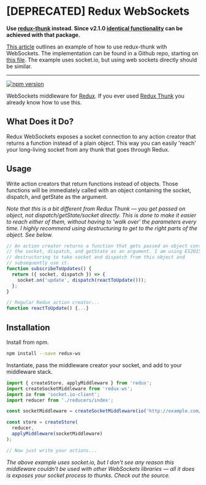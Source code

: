 # [DEPRECATED] Redux WebSockets

**Use [redux-thunk](https://www.github.com/gaearon/redux-thunk) instead. Since v2.1.0 [identical functionality](https://www.github.com/gaearon/redux-thunk#injecting-a-custom-argument) can be achieved with that package.**

[This article](https://medium.com/@gethylgeorge/using-socket-io-in-react-redux-app-to-handle-real-time-data-c0e734297795) outlines an example of how to use redux-thunk with WebSockets. The implementation can be found in a Github repo, starting on [this file](https://github.com/Gethyl/RealTimeTodo/blob/master/src/js/components/Layout.js). The example uses socket.io, but using web sockets directly should be similar.

---

[![npm version](https://img.shields.io/npm/v/redux-ws.svg?style=flat-square)](https://www.npmjs.com/package/redux-ws)

WebSockets middleware for [Redux](http://rackt.github.io/redux). If you ever used [Redux Thunk](https://github.com/gaearon/redux-thunk) you already know how to use this.

## What Does it Do?

Redux WebSockets exposes a socket connection to any action creator that returns a function instead of a plain object. This way you can easily 'reach' your long-living socket from any thunk that goes through Redux.

## Usage

Write action creators that return functions instead of objects. Those functions will be immediately called with an object containing the socket, dispatch, and getState as the argument.

_Note that this is a bit different from Redux Thunk — you get passed on object, not dispatch/getState/socket directly. This is done to make it easier to reach either of them, without having to 'walk over' the parameters every time. I highly recommend using destructuring to get to the right parts of the object. See below._

```js
// An action creator returns a function that gets passed an object containing
// the socket, dispatch, and getState as an argument. I am using ES2015
// destructuring to take socket and dispatch from this object and
// subsequently use it.
function subscribeToUpdates() {
  return ({ socket, dispatch }) => {
    socket.on('update', dispatch(reactToUpdate()));
  };
}

// Regular Redux action creator...
function reactToUpdate() {...}

```

## Installation

Install from npm.

```bash
npm install --save redux-ws
```

Instantiate, pass the middleware creator your socket, and add to your middleware stack.

```js
import { createStore, applyMiddleware } from 'redux';
import createSocketMiddleware from 'redux-ws';
import io from 'socket.io-client';
import reducer from './reducers/index';

const socketMiddleware = createSocketMiddleware(io('http://example.com/socket'));

const store = createStore(
  reducer,
  applyMiddleware(socketMiddleware)
);

// Now just write your actions...

```

_The above example uses socket.io, but I don't see any reason this middleware couldn't be used with other WebSockets libraries — all it does is exposes your socket process to thunks. Check out the source._
